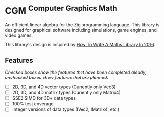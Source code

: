 # CGM <sup>Computer Graphics Math</sup>
An efficient linear algebra for the Zig programming language. This library is designed for graphical software including simulations, game engines, and video games.

This library's design is inspired by [How To Write A Maths Library In 2016](http://www.codersnotes.com/notes/maths-lib-2016/).

## Features

*Checked boxes show the features that have been completed aleady, unchecked boxes show features that are planned.*

 - [ ] 2D, 3D, and 4D vector types (Currently only Vec3)
 - [ ] 2D, 3D, and 4D matrix types (Currently only Matrix4)
 - [ ] SSE2 SIMD for 3D+ data types
 - [ ] 100% test coverage
 - [ ] Integer versions of data types (IVec2, IMatrix4, etc.)
